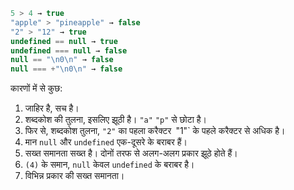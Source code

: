 
```js no-beautify
5 > 4 → true
"apple" > "pineapple" → false
"2" > "12" → true
undefined == null → true
undefined === null → false
null == "\n0\n" → false
null === +"\n0\n" → false
```
कारणों में से कुछ:

1. जाहिर है, सच है।
2. शब्दकोश की तुलना, इसलिए झूठी है। `"a"` `"p"` से छोटा है।
3. फिर से, शब्दकोश तुलना, `"2"` का पहला करैक्टर` `"1"` के पहले करैक्टर से अधिक है।
4. मान `null` और `undefined` एक-दूसरे के बराबर हैं।
5. सख्त समानता सख्त है। दोनों तरफ से अलग-अलग प्रकार झूठे होते हैं।
6. `(4)` के समान, `null` केवल `undefined` के बराबर है।
7. विभिन्न प्रकार की सख्त समानता।
